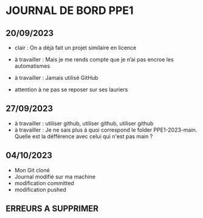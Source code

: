 # JOURNAL DE BORD PPE1 
## 20/09/2023

- clair : On a déjà fait un projet similaire en licence

- à travailler : Mais je me rends compte que je n’ai pas encroe les automatismes
- à travailler : Jamais utilisé GitHub
- attention à ne pas se reposer sur ses lauriers

## 27/09/2023

- à travailler : utiliser github, utiliser github, utiliser github
- à travailler : Je ne sais plus à quoi correspond le folder PPE1-2023-main. Quelle est la défférence avec celui qui n'est pas main ?

## 04/10/2023
- Mon Git cloné
- Journal modifié sur ma machine
- modification committed
- modification pushed

## ERREURS A SUPPRIMER
